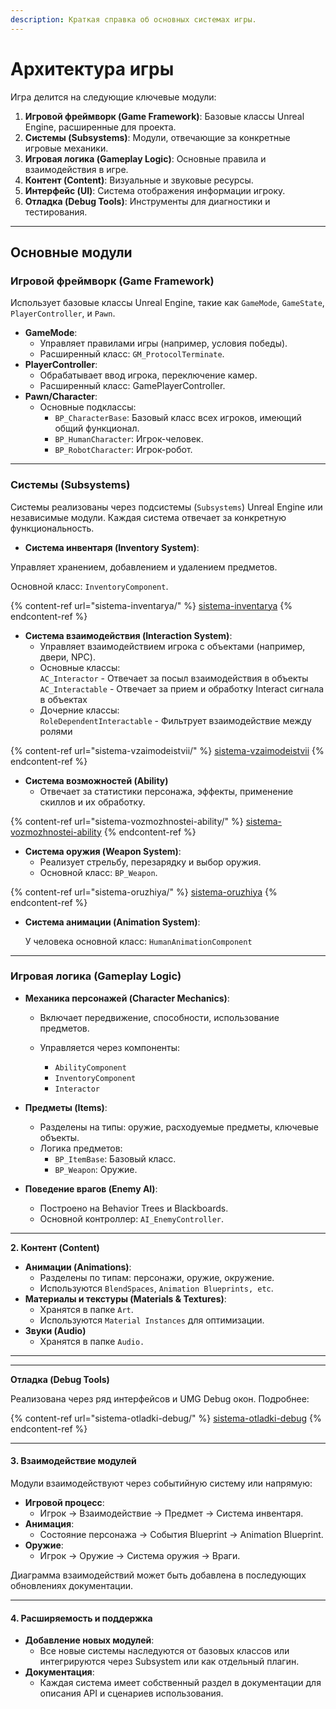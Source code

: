 ```yaml
---
description: Краткая справка об основных системах игры.
---
```


# Архитектура игры

Игра делится на следующие ключевые модули:

1. **Игровой фреймворк (Game Framework)**: Базовые классы Unreal Engine, расширенные для проекта.
2. **Системы (Subsystems)**: Модули, отвечающие за конкретные игровые механики.
3. **Игровая логика (Gameplay Logic)**: Основные правила и взаимодействия в игре.
4. **Контент (Content)**: Визуальные и звуковые ресурсы.
5. **Интерфейс (UI)**: Система отображения информации игроку.
6. **Отладка (Debug Tools)**: Инструменты для диагностики и тестирования.

***

## Основные модули

### **Игровой фреймворк (Game Framework)**

Использует базовые классы Unreal Engine, такие как `GameMode`, `GameState`, `PlayerController`, и `Pawn`.

* **GameMode**:
  * Управляет правилами игры (например, условия победы).
  * Расширенный класс: `GM_ProtocolTerminate`.
* **PlayerController**:
  * Обрабатывает ввод игрока, переключение камер.
  * Расширенный класс: GamePlayerController.
* **Pawn/Character**:
  * Основные подклассы:
    * `BP_CharacterBase`: Базовый класс всех игроков, имеющий общий функционал.
    * `BP_HumanCharacter`: Игрок-человек.
    * `BP_RobotCharacter`: Игрок-робот.



***

### **Системы (Subsystems)**

Системы реализованы через подсистемы (`Subsystems`) Unreal Engine или независимые модули. Каждая система отвечает за конкретную функциональность.

* **Система инвентаря (Inventory System)**:

Управляет хранением, добавлением и удалением предметов.

Основной класс: `InventoryComponent`.

{% content-ref url="sistema-inventarya/" %}
[sistema-inventarya](sistema-inventarya/)
{% endcontent-ref %}

* **Система взаимодействия (Interaction System)**:
  * Управляет взаимодействием игрока с объектами (например, двери, NPC).
  * Основные классы: \
    `AC_Interactor` - Отвечает за посыл взаимодействия в объекты\
    `AC_Interactable` - Отвечает за прием и обработку Interact сигнала в объектах
  * Дочерние классы: \
    `RoleDependentInteractable` - Фильтрует взаимодействие между ролями

{% content-ref url="sistema-vzaimodeistvii/" %}
[sistema-vzaimodeistvii](sistema-vzaimodeistvii/)
{% endcontent-ref %}

* **Система возможностей (Ability)**
  * Отвечает за статистики персонажа, эффекты, применение скиллов и их обработку.

{% content-ref url="sistema-vozmozhnostei-ability/" %}
[sistema-vozmozhnostei-ability](sistema-vozmozhnostei-ability/)
{% endcontent-ref %}

* **Система оружия (Weapon System)**:
  * Реализует стрельбу, перезарядку и выбор оружия.
  * Основной класс: `BP_Weapon`.

{% content-ref url="sistema-oruzhiya/" %}
[sistema-oruzhiya](sistema-oruzhiya/)
{% endcontent-ref %}

*   **Система анимации (Animation System)**:

    У человека основной класс: `HumanAnimationComponent`



***

### **Игровая логика (Gameplay Logic)**

* **Механика персонажей (Character Mechanics)**:
  * Включает передвижение, способности, использование предметов.
  *   Управляется через компоненты:

      * `AbilityComponent`
      * `InventoryComponent`
      * `Interactor`


* **Предметы (Items)**:
  * Разделены на типы: оружие, расходуемые предметы, ключевые объекты.
  * Логика предметов:
    * `BP_ItemBase`: Базовый класс.
    * `BP_Weapon`: Оружие.
* **Поведение врагов (Enemy AI)**:
  * Построено на Behavior Trees и Blackboards.
  * Основной контроллер: `AI_EnemyController`.

***

**2. Контент (Content)**

* **Анимации (Animations)**:
  * Разделены по типам: персонажи, оружие, окружение.
  * Используются `BlendSpaces`, `Animation Blueprints, etc`.
* **Материалы и текстуры (Materials & Textures)**:
  * Хранятся в папке `Art`.
  * Используются `Material Instances` для оптимизации.
* **Звуки (Audio)**
  * Хранятся в папке `Audio.`

***

***

**Отладка (Debug Tools)**

Реализована через ряд интерфейсов и UMG Debug окон. Подробнее:

{% content-ref url="sistema-otladki-debug/" %}
[sistema-otladki-debug](sistema-otladki-debug/)
{% endcontent-ref %}

***

#### **3. Взаимодействие модулей**

Модули взаимодействуют через событийную систему или напрямую:

* **Игровой процесс**:
  * Игрок → Взаимодействие → Предмет → Система инвентаря.
* **Анимация**:
  * Состояние персонажа → События Blueprint → Animation Blueprint.
* **Оружие**:
  * Игрок → Оружие → Система оружия → Враги.

Диаграмма взаимодействий может быть добавлена в последующих обновлениях документации.

***

#### **4. Расширяемость и поддержка**

* **Добавление новых модулей**:
  * Все новые системы наследуются от базовых классов или интегрируются через Subsystem или как отдельный плагин.
* **Документация**:
  * Каждая система имеет собственный раздел в документации для описания API и сценариев использования.
